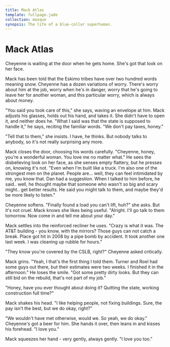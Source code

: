 ```yaml
---
title: Mack Atlas
template: fullpage.jade
collection: masque
synopsis: The life of a blue-collar superhuman.
---
```


# Mack Atlas

Cheyenne is waiting at the door when he gets home. She's got that look on her face.

Mack has been told that the Eskimo tribes have over two hundred words meaning snow. Cheyenne has a dozen variations of worry. There's worry about him at the job, worry when he's in danger, worry that he's going to leave her for another woman, and this particular worry, which is always about money.

"You said you took care of this," she says, waving an envelope at him. Mack adjusts his glasses, holds out his hand, and takes it. She didn't have to open it, and neither does he. "What I said was that the state is supposed to handle it," he says, reciting the familiar words. "We don't pay taxes, honey."

"Tell that to them," she insists. I have, he thinks. But nobody talks to anybody, so it's not really surprising any more.

Mack closes the door, choosing his words carefully. "Cheyenne, honey, you're a wonderful woman. You love me no matter what." He sees the disbelieving look on her face, as she senses empty flattery, but he presses on, knowing it's not. "Even when I'm built like a truck. I'm also one of the strongest men on the planet. People are... well, they can feel intimidated by me, you know that. Dan had a suggestion. When I talked to him before, he said.. well, he thought maybe that someone who wasn't so big and scary might.. get better results. He said you might talk to them, and maybe they'd be more likely to listen."

Cheyenne softens. "Finally found a load you can't lift, huh?" she asks. But it's not cruel. Mack knows she likes being useful. "Alright. I'll go talk to them tomorrow. Now come in and tell me about your day."

Mack settles into the reinforced recliner he uses. "Crazy is what it was. The AT&T building - you know, with the mirrors? Those guys can not catch a break. Place got hit in 2008 by a pipe bomb by accident. It took another one last week. I was cleaning up rubble for hours."

"They know you're covered by the CSLB, right?" Cheyenne asked critically.

Mack grins. "Yeah, I that's the first thing I told them. Turner and Roel had some guys out there, but their estimates were two weeks. I finished it in the afternoon." He loses the smile. "Got some pretty dirty looks. But they can still bid on the rebuild, that's not part of my job."

"Honey, have you ever thought about doing it? Quitting the state, working construction full time?"

Mack shakes his head. "I like helping people, not fixing buildings. Sure, the pay isn't the best, but we do okay, right?"

"We wouldn't have met otherwise, would we. So yeah, we do okay." Cheyenne's got a beer for him. She hands it over, then leans in and kisses his forehead. "I love you."

Mack squeezes her hand - very gently, always gently. "I love you too."
